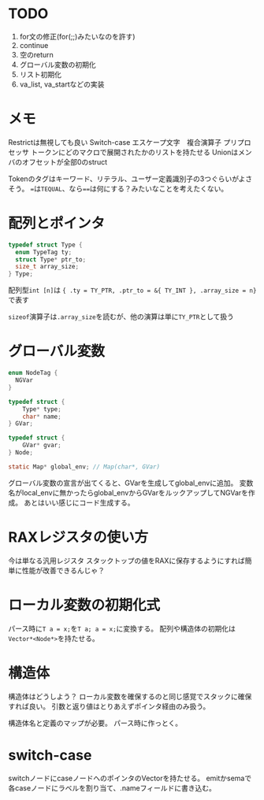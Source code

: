# TODO

<!-- 1. ヘッダファイルの用意 -->
<!-- 1. シフト演算 -->
<!-- 1. 不要な値のpopをNBLOCKでまとめてできるように変更 -->
1. for文の修正(for(;;)みたいなのを許す)
1. continue
1. 空のreturn
1. グローバル変数の初期化
1. リスト初期化
1. va_list, va_startなどの実装

# メモ

Restrictは無視しても良い
Switch-case エスケープ文字　複合演算子
プリプロセッサ
トークンにどのマクロで展開されたかのリストを持たせる
Unionはメンバのオフセットが全部0のstruct

Tokenのタグはキーワード、リテラル、ユーザー定義識別子の3つぐらいがよさそう。
`=`は`TEQUAL`、なら`==`は何にする？みたいなことを考えたくない。

# 配列とポインタ

```c
typedef struct Type {
  enum TypeTag ty;
  struct Type* ptr_to;
  size_t array_size;
} Type;
```

配列型`int [n]`は
`{ .ty = TY_PTR, .ptr_to = &{ TY_INT }, .array_size = n}`
で表す

`sizeof`演算子は`.array_size`を読むが、他の演算は単に`TY_PTR`として扱う

# グローバル変数

```c
enum NodeTag {
  NGVar
}

typedef struct {
    Type* type;
    char* name;
} GVar;

typedef struct {
    GVar* gvar;
} Node;
```

```c
static Map* global_env; // Map(char*, GVar)
```

グローバル変数の宣言が出てくると、GVarを生成してglobal_envに追加。
変数名がlocal_envに無かったらglobal_envからGVarをルックアップしてNGVarを作成。
あとはいい感じにコード生成する。

# RAXレジスタの使い方

今は単なる汎用レジスタ
スタックトップの値をRAXに保存するようにすれば簡単に性能が改善できるんじゃ？

# ローカル変数の初期化式

<!-- NDEFVARに`Node*`を持たせる。initフィールドを使う？ -->
パース時に`T a = x;`を`T a; a = x;`に変換する。
配列や構造体の初期化は`Vector*<Node*>`を持たせる。

# 構造体

構造体はどうしよう？
ローカル変数を確保するのと同じ感覚でスタックに確保すれば良い。
引数と返り値はとりあえずポインタ経由のみ扱う。

構造体名と定義のマップが必要。
パース時に作っとく。

# switch-case

switchノードにcaseノードへのポインタのVectorを持たせる。
emitかsemaで各caseノードにラベルを割り当て、.nameフィールドに書き込む。
